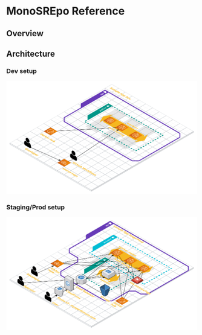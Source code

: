# MonoSREpo Reference

## Overview

## Architecture

### Dev setup

![Dev setup](assets/dev.png "Dev")

### Staging/Prod setup

![Stage/Prod setup](assets/prod.png "Staging/Prod")
